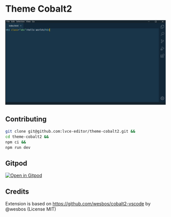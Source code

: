 # Theme Cobalt2

![demo](./images/demo.png)

## Contributing

```sh
git clone git@github.com:lvce-editor/theme-cobalt2.git &&
cd theme-cobalt2 &&
npm ci &&
npm run dev
```

## Gitpod

[![Open in Gitpod](https://gitpod.io/button/open-in-gitpod.svg)](https://gitpod.io/#https://github.com/lvce-editor/theme-cobalt2)

## Credits

Extension is based on https://github.com/wesbos/cobalt2-vscode by @wesbos (License MIT)
